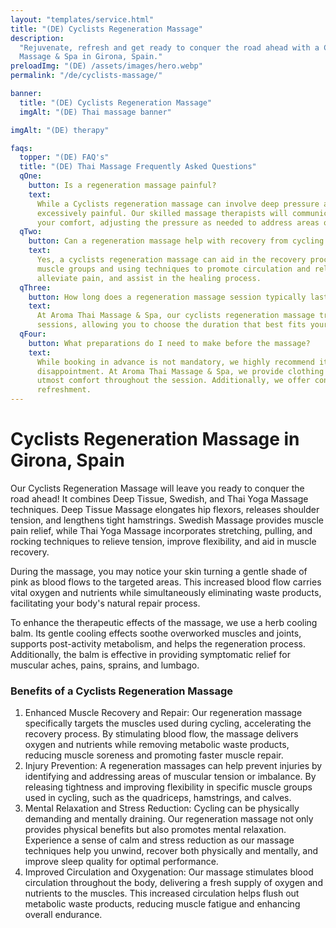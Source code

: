```yaml
---
layout: "templates/service.html"
title: "(DE) Cyclists Regeneration Massage"
description:
  "Rejuvenate, refresh and get ready to conquer the road ahead with a Cyclists Regeneration Massage at Aroma Thai
  Massage & Spa in Girona, Spain."
preloadImg: "(DE) /assets/images/hero.webp"
permalink: "/de/cyclists-massage/"

banner:
  title: "(DE) Cyclists Regeneration Massage"
  imgAlt: "(DE) Thai massage banner"

imgAlt: "(DE) therapy"

faqs:
  topper: "(DE) FAQ's"
  title: "(DE) Thai Massage Frequently Asked Questions"
  qOne:
    button: Is a regeneration massage painful?
    text:
      While a Cyclists regeneration massage can involve deep pressure and targeted techniques, it should not be
      excessively painful. Our skilled massage therapists will communicate with you throughout the session to ensure
      your comfort, adjusting the pressure as needed to address areas of tightness or muscle tension.
  qTwo:
    button: Can a regeneration massage help with recovery from cycling injuries?
    text:
      Yes, a cyclists regeneration massage can aid in the recovery process from cycling injuries. By targeting specific
      muscle groups and using techniques to promote circulation and relaxation, the massage can reduce inflammation,
      alleviate pain, and assist in the healing process.
  qThree:
    button: How long does a regeneration massage session typically last?
    text:
      At Aroma Thai Massage & Spa, our cyclists regeneration massage treatments are available in either 60 or 90-minute
      sessions, allowing you to choose the duration that best fits your schedule and needs.
  qFour:
    button: What preparations do I need to make before the massage?
    text:
      While booking in advance is not mandatory, we highly recommend it to ensure availability and avoid any
      disappointment. At Aroma Thai Massage & Spa, we provide clothing for you to wear during the massage, ensuring your
      utmost comfort throughout the session. Additionally, we offer convenient shower facilities for your post-massage
      refreshment.
---
```


# Cyclists Regeneration Massage in Girona, Spain

Our Cyclists Regeneration Massage will leave you ready to conquer the road ahead! It combines Deep Tissue, Swedish, and
Thai Yoga Massage techniques. Deep Tissue Massage elongates hip flexors, releases shoulder tension, and lengthens tight
hamstrings. Swedish Massage provides muscle pain relief, while Thai Yoga Massage incorporates stretching, pulling, and
rocking techniques to relieve tension, improve flexibility, and aid in muscle recovery.

During the massage, you may notice your skin turning a gentle shade of pink as blood flows to the targeted areas. This
increased blood flow carries vital oxygen and nutrients while simultaneously eliminating waste products, facilitating
your body's natural repair process.

To enhance the therapeutic effects of the massage, we use a herb cooling balm. Its gentle cooling effects soothe
overworked muscles and joints, supports post-activity metabolism, and helps the regeneration process. Additionally, the
balm is effective in providing symptomatic relief for muscular aches, pains, sprains, and lumbago.

### Benefits of a Cyclists Regeneration Massage

1.  Enhanced Muscle Recovery and Repair: Our regeneration massage specifically targets the muscles used during cycling,
    accelerating the recovery process. By stimulating blood flow, the massage delivers oxygen and nutrients while
    removing metabolic waste products, reducing muscle soreness and promoting faster muscle repair.
2.  Injury Prevention: A regeneration massages can help prevent injuries by identifying and addressing areas of muscular
    tension or imbalance. By releasing tightness and improving flexibility in specific muscle groups used in cycling,
    such as the quadriceps, hamstrings, and calves.
3.  Mental Relaxation and Stress Reduction: Cycling can be physically demanding and mentally draining. Our regeneration
    massage not only provides physical benefits but also promotes mental relaxation. Experience a sense of calm and
    stress reduction as our massage techniques help you unwind, recover both physically and mentally, and improve sleep
    quality for optimal performance.
4.  Improved Circulation and Oxygenation: Our massage stimulates blood circulation throughout the body, delivering a
    fresh supply of oxygen and nutrients to the muscles. This increased circulation helps flush out metabolic waste
    products, reducing muscle fatigue and enhancing overall endurance.
